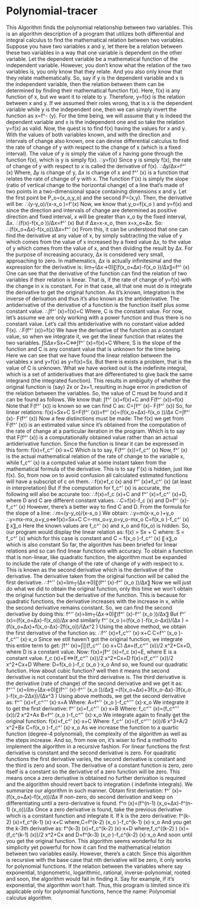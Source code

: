 # Polynomial-tracer
This Algorithm finds the polynomial relationship between two variables.
This is an algorithm description of a program that utilizes both differential and integral calculus to find the mathematical relation between two variables.
Suppose you have two variables x and y, let there be a relation between these two variables in a way that one variable is dependent on the other variable. Let the dependent variable be a mathematical function of the independent variable. 
However, you don’t know what the relation of the two variables is, you only know that they relate. And you also only know that they relate mathematically. So, say if y is the dependent variable and x is the independent variable, then the relation between them can be determined by finding their mathematical function f(x). Here, f(x) is any function of x, but we want it to relate to y. Therefore, y=f(x) is the relation between x and y. If we assumed their roles wrong, that is x is the dependent variable while y is the independent one, then we can simply invert the function as x=f^- (y). For the time being, we will assume that y is indeed the dependent variable and x is the independent one and so take the relation y=f(x) as valid.
Now, the quest is to find f(x) having the values for x and y. With the values of both variables known, and with the direction and intervals of change also known, one can devise differential calculus to find the rate of change of y with respect to the change of x (which is a fixed interval).
The value of y is simply the value of x having gone through the function f(x), which is y is simply f(x).
∴y=f(x)
Since y is simply f(x), the rate of change of y with respect to x is called the derivative of f(x). 
∴∆y/∆x=f^' (x)
Where, ∆y is change of y, ∆x is change of x and f^' (x) is a function that relates the rate of change of y with x. The function f'(x) is simply the slope (ratio of vertical change to the horizontal change) of a line that’s made of two points in a two-dimensional space containing dimensions x and y. 
Let the first point be P_o=(x_o,y_o) and the second P=(x,y). Then, the derivative will be:
∴(y-y_o)/(x-x_o )=f'(x)
Now, we know that y_o=f(x_o )  and y=f(x) and since the direction and intervals of change are determined as positive direction and fixed interval, x will be greater than x_o by the fixed interval, ∆x. 
∴(f(x)-f(x_o ))/∆x=f^' (x)
But if ∆x=x-x_o, then x=x_o+∆x. So:
∴(f(x_o+∆x)-f(x_o))/∆x=f^' (x)
From this, it can be understood that one can find the derivative at any value of x, by simply subtracting the value of y which comes from the value of x increased by a fixed value ∆x, to the value of y which comes from the value of x, and then dividing the result by ∆x. For the purpose of increasing accuracy, ∆x is considered very small, approaching to zero. In mathematics, ∆x is actually infinitesimal and the expression for the derivative is:
lim┬(∆x→0)⁡〖(f(x_o+∆x)-f(x_o ))/∆x〗=f^' (x)
One can see that the derivative of the function can find the relation of two variables if their relation is linear. That is, if the rate of change of y=f(x) with the change in x is constant. For in that case, all that one must do is integrate the derivative to get the original function. 
As it’s known, integration is the inverse of derivation and thus it’s also known as the antiderivative. The antiderivative of the derivative of a function is the function itself plus some constant value.
∴∫f^' (x)=f(x)+C
Where, C is the constant value. For now, let’s assume we are only working with a power function and thus there is no constant value. Let’s call this antiderivative with no constant value added F(x).
∴F(f^' (x))=f(x)
We have the derivative of the function as a constant value, so when we integrate it, we get the linear function that relates the two variables.
∫S∆x=Sx+C⇔∫f^' (x)=f(x)+C
Where, S is the slope of the function and C is any constant value that is unknown for the time being. Here we can see that we have found the linear relation between the variables x and y=f(x) as y=f(x)=Sx. But there is exists a problem, that is the value of C is unknown. What we have worked out is the indefinite integral, which is a set of antiderivatives that are differentiated to give back the same integrand (the integrated function). This results in ambiguity of whether the original function is (say) 2x or 2x+1, resulting in huge error in prediction of the relation between the variables. So, the value of C must be found and it can be found as follows.
We know that:
∫f^' (x)=f(x)+C and F(f^' (x))=f(x)
Note that F(f^' (x)) is known so we can find C as:
C=∫f^' (x)- F(f^' (x))
So, for linear relations:
f(x)=Sx+C
S=F(f^' (x))=f^' (x)=(f(x_o+∆x)-f(x_o ))/∆x
C=∫f^' (x)- F(f^' (x))
Now a few distinctions must be made:
The f(x) we get from F(f^' (x)) is an estimated value since it’s obtained from the computation of the rate of change at a particular iteration in the program. Which is to say that F(f^' (x)) is a computationally obtained value rather than an actual antiderivative function. Since the function is linear it can be expressed in this form:
f(x)=f_c^' (x)⋅x+C
Which is to say, F(f^' (x))=f_c^' (x)
Now, f^' (x) is the actual mathematical relation of the rate of change to the variable x, while f_c^' (x) is a computed value at some instant taken from the mathematical formula of the derivative. This is to say f'(x) is hidden, just like f(x).
So, from now on to avoid confusion all calculated estimated functions will have a subscript of c on them.
∴f(x)≠f_c (x) and f^' (x)≠f_c^' (x) (at least in interpretation)
But if the computation for f_c^' (x) is accurate, the following will also be accurate too:
∴f(x)=f_c (x)+C and f^' (x)=f_c^' (x)+D, where D and C are different constant values.
∴C=f(x)-f_c (x) and D=f^' (x)-f_c^' (x)
However, there’s a better way to find C and D.
From the formula for the slope of a line:
∴m=(y-y_o)/(x-x_o )
We obtain:
∴y=m(x-x_o )+y_o
∴y=mx-mx_o+y_o⇔f(x)=Sx+C
C=-mx_o+y_o=y_o-mx_o
C=f(x_o )-f_c^' (x) 〖⋅x〗_o
Here the known values are f_c^' (x) and x_o and f(x_o) is hidden.
So, our program would display the linear relation as:
	f(x) = Sx + C
where:
S = f_c^' (x) which for this case is constant and
C = f(x_o )-f_c^' (x) 〖⋅x〗_o which is also constant
So far, the algorithm has been briefed for linear relations and so can find linear functions with accuracy. To obtain a function that is non-linear, like quadratic function, the algorithm must be expanded to include the rate of change of the rate of change of y with respect to x. This is known as the second derivative which is the derivative of the derivative. The derivative taken from the original function will be called the first derivative. 
∴f^'' (x)=lim┬(∆x→0)⁡〖(f^' (x)-f^' (x_o ))/∆x〗
Now we will just do what we did to obtain the original function, only this time we won’t obtain the original function but the derivative of the function. This is because for quadratic functions, the derivative increases with the increase in x, while the second derivative remains constant. 
So, we can find the second derivative by doing this:
f^'' (x)=lim┬(∆x→0)⁡〖(f^' (x)-f^' (x_o ))/∆x〗
But f^' (x)=(f(x_o+∆x)-f(x_o))/∆x and similarly f^' (x_o )=(f(x_o )-f(x_o-∆x))/(∆x )
=(f(x_o+∆x)+f(x_o-∆x)-2f(x_o))/(∆x^2 )
Using the above method, we obtain the first derivative of the function as:
∴f^' (x)=f_c^'' (x)⋅x+C
C=f^' (x_o )-f_c^'' (x)⋅x_o
Since we still haven’t got the original function, we integrate this entire term to get:
∫f^' (x)=∫▒(f_c^'' (x)⋅x+C)  ∆x=(f_c^'' (x))/2 x^2+Cx+D, where D is a constant value.
Now:
f(x)=∫f^' (x)=f_c (x)+E, where E is a constant value.
f_c (x)+E⇔(f_c^'' (x))/2 x^2+Cx+D
f(x)=(f_c^'' (x))/2 x^2+Cx+D
Where: 
D=f(x_o )-f_c (x_o )⋅x_o
And so, we found our quadratic function.
How about cubic function? well then it means the second derivative is not constant but the third derivative is. The third derivative is the derivative (rate of change) of the second derivative and we get it as:
f^''' (x)=lim┬(∆x→0)⁡〖(f^'' (x)-f^'' (x_o ))/∆x〗
=(f(x_o+∆x)+3f(x_o-∆x)-3f(x_o )-f(x_o-2∆x))/(∆x^3 )
Using above methods, we get the second derivative as:
f^'' (x)=f_c^''' (x)⋅x+A
Where:
A=f^'' (x_o )-f_c^''' (x)⋅x_o
We integrate it to get the first derivative:
f^' (x)=f_c^'' (x)⋅x+B
Where:
f_c^'' (x)=(f_c^''' (x))/2 x^2+Ax
B=f^' (x_o )-f_c^'' (x)⋅x_o
We integrate again to finally get the original function:
f(x)=f_c^' (x)⋅x+C
Where:
f_c^' (x)=(f_c^''' (x))/6 x^3+A/2 x^2+Bx
C=f(x_o )-f_c^' (x)⋅x_o
As we increase the function to a quartic function (degree-4 polynomial), the complexity of the algorithm as well as the steps increase. And so, from now on, it’s wiser to find a method to implement the algorithm in a recursive fashion. 
For linear functions the first derivative is constant and the second derivative is zero. For quadratic functions the first derivative varies, the second derivative is constant and the third is zero and soon. The derivative of a constant function is zero, zero itself is a constant so the derivative of a zero function will be zero. This means once a zero derivative is obtained no further derivation is required and the algorithm should revert back to integration ( indefinite integrals). We summarize our algorithm in such manner.
	Obtain first derivation:
f^' (x)=(f(x_o+∆x)-f(x_o))/∆x
	If non-zero, do second derivation and keep on differentiating until a zero-derivative is found.
f^n (x)=(f^(n-1) (x_o+∆x)-f^(n-1) (x_o))/∆x
	Once a zero derivative is found, take the previous derivative which is a constant function and integrate it.
If k is the zero derivative:
f^(k-2) (x)=f_c^(k-1) (x)⋅x+C
where,C=f^(k-2) (x_o )-f_c^(k-1) (x)⋅x_o
And you get the k-3th derivative as:
f^(k-3) (x)=f_c^(k-2) (x)⋅x+D
where,f_c^((k-2) ) (x)=(f_c^(k-1) (x))/2 x^2+Cx and D=f^(k-3) (x_o )-f_c^(k-2) (x)⋅x_o
And soon until you get the original function.
This algorithm seems wonderful for its simplicity yet powerful for how it can find the mathematical relation between two variables easily. However, there’s a catch:
Since this algorithm is recursive with the base case that nth derivative will be zero, it only works for polynomial functions. If the relation between the variables where say exponential, trigonometric, logarithmic, rational, inverse-polynomial, rooted and soon, the algorithm would fail in finding it. Say for example, if it’s exponential, the algorithm won’t halt. 
Thus, this program is limited since it’s applicable only for polynomial functions, hence the name: Polynomial calculus algorithm.
